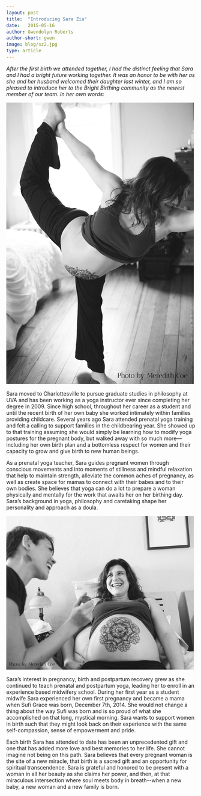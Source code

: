 ```yaml
---
layout: post
title:  "Introducing Sara Zia"
date:   2015-05-16
author: Gwendolyn Roberts
author-short: gwen
image: blog/sz2.jpg
type: article
---
```


*After the first birth we attended together, I had the distinct feeling that Sara and I had a bright future working together. It was an honor to be with her as she and her husband welcomed their daughter last winter, and I am so pleased to introduce her to the Bright Birthing community as the newest member of our team. In her own words:*

<img class="small-6 columns right" src="/images/blog/sz1.jpg">

Sara moved to Charlottesville to pursue graduate studies in philosophy at UVA and has been working as a yoga instructor ever since completing her degree in 2009. Since high school, throughout her career as a student and until the recent birth of her own baby she worked intimately within families providing childcare. Several years ago Sara attended prenatal yoga training and felt a calling to support families in the childbearing year. She showed up to that training assuming she would simply be learning how to modify yoga postures for the pregnant body, but walked away with so much more—including her own birth plan and a bottomless respect for women and their capacity to grow and give birth to new human beings.

As a prenatal yoga teacher, Sara guides pregnant women through conscious movements and into moments of stillness and mindful relaxation that help to maintain strength, alleviate the common aches of pregnancy, as well as create space for mamas to connect with their babes and to their own bodies.  She believes that yoga can do a lot to prepare a woman physically and mentally for the work that awaits her on her birthing day.  Sara’s background in yoga, philosophy and caretaking shape her personality and approach as a doula. 

<img class="small-12 medium-8 columns left" src="/images/blog/sz2.jpg">
 
Sara’s interest in pregnancy, birth and postpartum recovery grew as she continued to teach prenatal and postpartum yoga, leading her to enroll in an experience based midwifery school. During her first year as a student midwife Sara experienced her own first pregnancy and became a mama when Sufi Grace was born, December 7th, 2014. She would not change a thing about the way Sufi was born and is so proud of what she accomplished on that long, mystical morning. Sara wants to support women in birth such that they might look back on their experience with the same self-compassion, sense of empowerment and pride.

Each birth Sara has attended to date has been an unprecedented gift and one that has added more love and best memories to her life. She cannot imagine not being on this path. Sara believes that every pregnant woman is the site of a new miracle, that birth is a sacred gift and an opportunity for spiritual transcendence. Sara is grateful and honored to be present with a woman in all her beauty as she claims her power, and then, at that miraculous intersection where soul meets body in breath--when a new baby, a new woman and a new family is born. 
